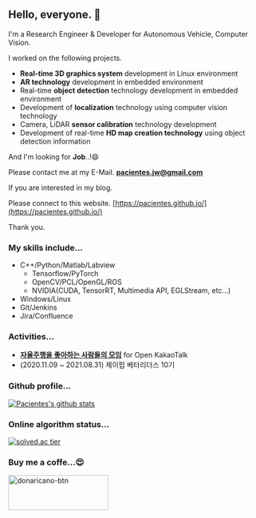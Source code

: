 ## Hello, everyone. 👋

I'm a Research Engineer & Developer for Autonomous Vehicle, Computer Vision.

I worked on the following projects.

- **Real-time 3D graphics system** development in Linux environment
- **AR technology** development in embedded environment
- Real-time **object detection** technology development in embedded environment
- Development of **localization** technology using computer vision technology
- Camera, LiDAR **sensor calibration** technology development
- Development of real-time **HD map creation technology** using object detection information

And I'm looking for **Job**..!😄

Please contact me at my E-Mail. **pacientes.jw@gmail.com**

If you are interested in my blog.

Please connect to this website. [https://pacientes.github.io/](https://pacientes.github.io/)



Thank you.

### My skills include...

- C++/Python/Matlab/Labview
  - Tensorflow/PyTorch
  - OpenCV/PCL/OpenGL/ROS
  - NVIDIA(CUDA, TensorRT, Multimedia API, EGLStream, etc...)
- Windows/Linux
- Git/Jenkins
- Jira/Confluence

### Activities...

- [**자율주행을 좋아하는 사람들의 모임**](https://open.kakao.com/o/geMJ6H2) for Open KakaoTalk
- (2020.11.09 ~ 2021.08.31) 제이펍 베타리더스 10기

### Github profile...

[![Pacientes's github stats](https://github-readme-stats.vercel.app/api?username=pacientes&count_private=true&show_icons=true&theme=tokyonight)](https://github.com/anuraghazra/github-readme-stats)


### Online algorithm status...

[![solved.ac tier](http://mazassumnida.wtf/api/generate_badge?boj=pacientes)](https://solved.ac/pacientes)

### Buy me a coffe...😍

<a href="https://donaricano.com/mypage/1540147667_Vv_mq4" target="_blank"><img src="https://d1u4yishnma8v5.cloudfront.net/donarincano_gift.png" alt="donaricano-btn" style="height: 70px !important;width: 200px !important;" /></a>

<!--
**pacientes/pacientes** is a ✨ _special_ ✨ repository because its `README.md` (this file) appears on your GitHub profile.

Here are some ideas to get you started:

- 🔭 I’m currently working on ...
- 🌱 I’m currently learning ...
- 👯 I’m looking to collaborate on ...
- 🤔 I’m looking for help with ...
- 💬 Ask me about ...
- 📫 How to reach me: ...
- 😄 Pronouns: ...
- ⚡ Fun fact: ...
-->

